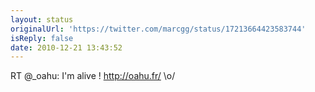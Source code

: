 ```yaml
---
layout: status
originalUrl: 'https://twitter.com/marcgg/status/17213664423583744'
isReply: false
date: 2010-12-21 13:43:52
---
```


RT @_oahu: I'm alive !
http://oahu.fr/
\o/
